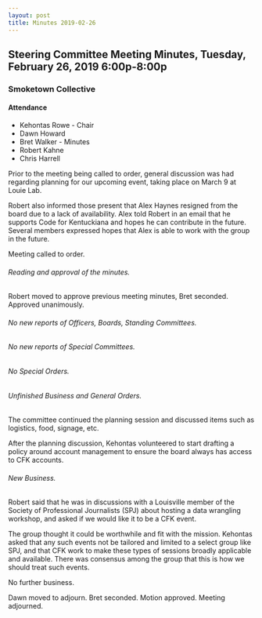```yaml
---
layout: post
title: Minutes 2019-02-26
---
```


## Steering Committee Meeting Minutes, Tuesday, February 26, 2019 6:00p-8:00p
### Smoketown Collective

#### Attendance
* Kehontas Rowe - Chair
* Dawn Howard
* Bret Walker - Minutes
* Robert Kahne
* Chris Harrell

Prior to the meeting being called to order, general discussion was had regarding planning for our upcoming event, taking place on March 9 at Louie Lab.

Robert also informed those present that Alex Haynes resigned from the board due to a lack of availability. Alex told Robert in an email that he supports Code for Kentuckiana and hopes he can contribute in the future. Several members expressed hopes that Alex is able to work with the group in the future.

Meeting called to order. 

###### Reading and approval of the minutes.

Robert moved to approve previous meeting minutes, Bret seconded.
Approved unanimously.

###### No new reports of Officers, Boards, Standing Committees.

###### No new reports of Special Committees.

###### No Special Orders.

###### Unfinished Business and General Orders. 

The committee continued the planning session and discussed items such as logistics, food, signage, etc.

After the planning discussion, Kehontas volunteered to start drafting a policy around account management to ensure the board always has access to CFK accounts.

###### New Business.

Robert said that he was in discussions with a Louisville member of the Society of Professional Journalists (SPJ) about hosting a data wrangling workshop, and asked if we would like it to be a CFK event.

The group thought it could be worthwhile and fit with the mission. Kehontas asked that any such events not be tailored and limited to a select group like SPJ, and that CFK work to make these types of sessions broadly applicable and available. There was consensus among the group that this is how we should treat such events.

No further business. 

Dawn moved to adjourn. Bret seconded. Motion approved. Meeting adjourned.


